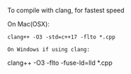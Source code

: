 To compile with clang, for fastest speed

On Mac(OSX):
```
clang++ -O3 -std=c++17 -flto *.cpp

On Windows if using clang:
```
clang++ -O3 -flto -fuse-ld=lld *.cpp